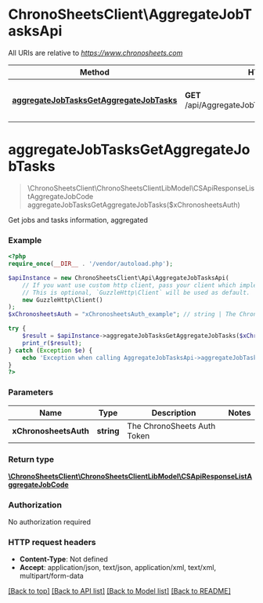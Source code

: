 # ChronoSheetsClient\AggregateJobTasksApi

All URIs are relative to *https://www.chronosheets.com*

Method | HTTP request | Description
------------- | ------------- | -------------
[**aggregateJobTasksGetAggregateJobTasks**](AggregateJobTasksApi.md#aggregateJobTasksGetAggregateJobTasks) | **GET** /api/AggregateJobTasks/GetAggregateJobTasks | Get jobs and tasks information, aggregated


# **aggregateJobTasksGetAggregateJobTasks**
> \ChronoSheetsClient\ChronoSheetsClientLibModel\CSApiResponseListAggregateJobCode aggregateJobTasksGetAggregateJobTasks($xChronosheetsAuth)

Get jobs and tasks information, aggregated

### Example
```php
<?php
require_once(__DIR__ . '/vendor/autoload.php');

$apiInstance = new ChronoSheetsClient\Api\AggregateJobTasksApi(
    // If you want use custom http client, pass your client which implements `GuzzleHttp\ClientInterface`.
    // This is optional, `GuzzleHttp\Client` will be used as default.
    new GuzzleHttp\Client()
);
$xChronosheetsAuth = "xChronosheetsAuth_example"; // string | The ChronoSheets Auth Token

try {
    $result = $apiInstance->aggregateJobTasksGetAggregateJobTasks($xChronosheetsAuth);
    print_r($result);
} catch (Exception $e) {
    echo 'Exception when calling AggregateJobTasksApi->aggregateJobTasksGetAggregateJobTasks: ', $e->getMessage(), PHP_EOL;
}
?>
```

### Parameters

Name | Type | Description  | Notes
------------- | ------------- | ------------- | -------------
 **xChronosheetsAuth** | **string**| The ChronoSheets Auth Token |

### Return type

[**\ChronoSheetsClient\ChronoSheetsClientLibModel\CSApiResponseListAggregateJobCode**](../Model/CSApiResponseListAggregateJobCode.md)

### Authorization

No authorization required

### HTTP request headers

 - **Content-Type**: Not defined
 - **Accept**: application/json, text/json, application/xml, text/xml, multipart/form-data

[[Back to top]](#) [[Back to API list]](../../README.md#documentation-for-api-endpoints) [[Back to Model list]](../../README.md#documentation-for-models) [[Back to README]](../../README.md)

